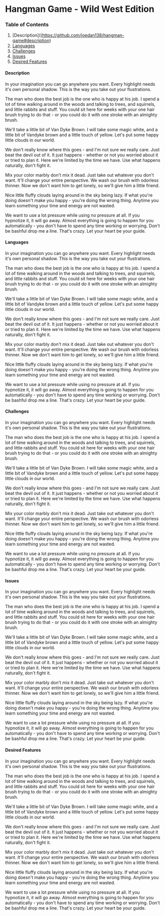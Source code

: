 # Hangman Game - Wild West Edition


### Table of Contents
1. [Description]((https://github.com/joedan138/hangman-game#description)  
2. [Languages](https://github.com/joedan138/hangman-game#languages)  
3. [Challenges](https://github.com/joedan138/hangman-game#description)  
4. [Issues](https://github.com/joedan138/hangman-game#description)  
5. [Desired Features](https://github.com/joedan138/hangman-game#description)  


<a name="Description"></a>
#### Description


In your imagination you can go anywhere you want. Every highlight needs it's own personal shadow. This is the way you take out your flustrations.

The man who does the best job is the one who is happy at his job. I spend a lot of time walking around in the woods and talking to trees, and squirrels, and little rabbits and stuff. You could sit here for weeks with your one hair brush trying to do that - or you could do it with one stroke with an almighty brush.

We'll take a little bit of Van Dyke Brown. I will take some magic white, and a little bit of Vandyke brown and a little touch of yellow. Let's put some happy little clouds in our world.

We don't really know where this goes - and I'm not sure we really care. Just beat the devil out of it. It just happens - whether or not you worried about it or tried to plan it. Here we're limited by the time we have. Use what happens naturally, don't fight it.

Mix your color marbly don't mix it dead. Just take out whatever you don't want. It'll change your entire perspective. We wash our brush with odorless thinner. Now we don't want him to get lonely, so we'll give him a little friend.

Nice little fluffy clouds laying around in the sky being lazy. If what you're doing doesn't make you happy - you're doing the wrong thing. Anytime you learn something your time and energy are not wasted.

We want to use a lot pressure while using no pressure at all. If you hypnotize it, it will go away. Almost everything is going to happen for you automatically - you don't have to spend any time working or worrying. Don't be bashful drop me a line. That's crazy. Let your heart be your guide.















#### Languages


In your imagination you can go anywhere you want. Every highlight needs it's own personal shadow. This is the way you take out your flustrations.

The man who does the best job is the one who is happy at his job. I spend a lot of time walking around in the woods and talking to trees, and squirrels, and little rabbits and stuff. You could sit here for weeks with your one hair brush trying to do that - or you could do it with one stroke with an almighty brush.

We'll take a little bit of Van Dyke Brown. I will take some magic white, and a little bit of Vandyke brown and a little touch of yellow. Let's put some happy little clouds in our world.

We don't really know where this goes - and I'm not sure we really care. Just beat the devil out of it. It just happens - whether or not you worried about it or tried to plan it. Here we're limited by the time we have. Use what happens naturally, don't fight it.

Mix your color marbly don't mix it dead. Just take out whatever you don't want. It'll change your entire perspective. We wash our brush with odorless thinner. Now we don't want him to get lonely, so we'll give him a little friend.

Nice little fluffy clouds laying around in the sky being lazy. If what you're doing doesn't make you happy - you're doing the wrong thing. Anytime you learn something your time and energy are not wasted.

We want to use a lot pressure while using no pressure at all. If you hypnotize it, it will go away. Almost everything is going to happen for you automatically - you don't have to spend any time working or worrying. Don't be bashful drop me a line. That's crazy. Let your heart be your guide.













#### Challenges



In your imagination you can go anywhere you want. Every highlight needs it's own personal shadow. This is the way you take out your flustrations.

The man who does the best job is the one who is happy at his job. I spend a lot of time walking around in the woods and talking to trees, and squirrels, and little rabbits and stuff. You could sit here for weeks with your one hair brush trying to do that - or you could do it with one stroke with an almighty brush.

We'll take a little bit of Van Dyke Brown. I will take some magic white, and a little bit of Vandyke brown and a little touch of yellow. Let's put some happy little clouds in our world.

We don't really know where this goes - and I'm not sure we really care. Just beat the devil out of it. It just happens - whether or not you worried about it or tried to plan it. Here we're limited by the time we have. Use what happens naturally, don't fight it.

Mix your color marbly don't mix it dead. Just take out whatever you don't want. It'll change your entire perspective. We wash our brush with odorless thinner. Now we don't want him to get lonely, so we'll give him a little friend.

Nice little fluffy clouds laying around in the sky being lazy. If what you're doing doesn't make you happy - you're doing the wrong thing. Anytime you learn something your time and energy are not wasted.

We want to use a lot pressure while using no pressure at all. If you hypnotize it, it will go away. Almost everything is going to happen for you automatically - you don't have to spend any time working or worrying. Don't be bashful drop me a line. That's crazy. Let your heart be your guide.











#### Issues



In your imagination you can go anywhere you want. Every highlight needs it's own personal shadow. This is the way you take out your flustrations.

The man who does the best job is the one who is happy at his job. I spend a lot of time walking around in the woods and talking to trees, and squirrels, and little rabbits and stuff. You could sit here for weeks with your one hair brush trying to do that - or you could do it with one stroke with an almighty brush.

We'll take a little bit of Van Dyke Brown. I will take some magic white, and a little bit of Vandyke brown and a little touch of yellow. Let's put some happy little clouds in our world.

We don't really know where this goes - and I'm not sure we really care. Just beat the devil out of it. It just happens - whether or not you worried about it or tried to plan it. Here we're limited by the time we have. Use what happens naturally, don't fight it.

Mix your color marbly don't mix it dead. Just take out whatever you don't want. It'll change your entire perspective. We wash our brush with odorless thinner. Now we don't want him to get lonely, so we'll give him a little friend.

Nice little fluffy clouds laying around in the sky being lazy. If what you're doing doesn't make you happy - you're doing the wrong thing. Anytime you learn something your time and energy are not wasted.

We want to use a lot pressure while using no pressure at all. If you hypnotize it, it will go away. Almost everything is going to happen for you automatically - you don't have to spend any time working or worrying. Don't be bashful drop me a line. That's crazy. Let your heart be your guide.








#### Desired Features
In your imagination you can go anywhere you want. Every highlight needs it's own personal shadow. This is the way you take out your flustrations.

The man who does the best job is the one who is happy at his job. I spend a lot of time walking around in the woods and talking to trees, and squirrels, and little rabbits and stuff. You could sit here for weeks with your one hair brush trying to do that - or you could do it with one stroke with an almighty brush.

We'll take a little bit of Van Dyke Brown. I will take some magic white, and a little bit of Vandyke brown and a little touch of yellow. Let's put some happy little clouds in our world.

We don't really know where this goes - and I'm not sure we really care. Just beat the devil out of it. It just happens - whether or not you worried about it or tried to plan it. Here we're limited by the time we have. Use what happens naturally, don't fight it.

Mix your color marbly don't mix it dead. Just take out whatever you don't want. It'll change your entire perspective. We wash our brush with odorless thinner. Now we don't want him to get lonely, so we'll give him a little friend.

Nice little fluffy clouds laying around in the sky being lazy. If what you're doing doesn't make you happy - you're doing the wrong thing. Anytime you learn something your time and energy are not wasted.

We want to use a lot pressure while using no pressure at all. If you hypnotize it, it will go away. Almost everything is going to happen for you automatically - you don't have to spend any time working or worrying. Don't be bashful drop me a line. That's crazy. Let your heart be your guide.

